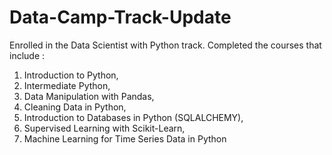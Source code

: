 # Data-Camp-Track-Update
Enrolled in the Data Scientist with Python track. 
Completed the courses that include : 
1) Introduction to Python, 
2) Intermediate Python, 
3) Data Manipulation with Pandas, 
4) Cleaning Data in Python, 
5) Introduction to Databases in Python (SQLALCHEMY), 
6) Supervised Learning with Scikit-Learn, 
7) Machine Learning for Time Series Data in Python
